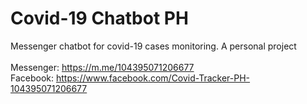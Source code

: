 # Covid-19 Chatbot PH
Messenger chatbot for covid-19 cases monitoring. A personal project<br><br>
Messenger: https://m.me/104395071206677<br>
Facebook: https://www.facebook.com/Covid-Tracker-PH-104395071206677
